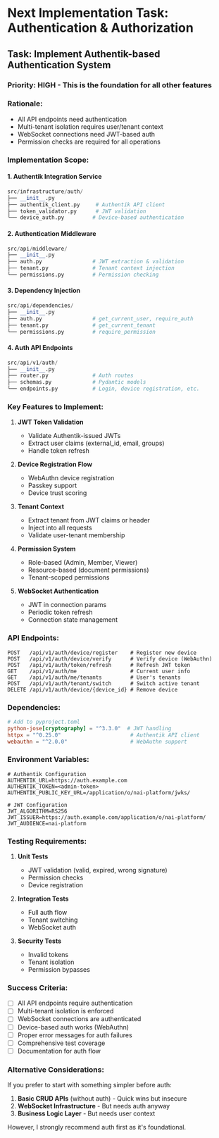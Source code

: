 # Next Implementation Task: Authentication & Authorization

## Task: Implement Authentik-based Authentication System

### Priority: HIGH - This is the foundation for all other features

### Rationale:
- All API endpoints need authentication
- Multi-tenant isolation requires user/tenant context
- WebSocket connections need JWT-based auth
- Permission checks are required for all operations

### Implementation Scope:

#### 1. Authentik Integration Service
```python
src/infrastructure/auth/
├── __init__.py
├── authentik_client.py     # Authentik API client
├── token_validator.py      # JWT validation
└── device_auth.py         # Device-based authentication
```

#### 2. Authentication Middleware
```python
src/api/middleware/
├── __init__.py
├── auth.py                # JWT extraction & validation
├── tenant.py              # Tenant context injection
└── permissions.py         # Permission checking
```

#### 3. Dependency Injection
```python
src/api/dependencies/
├── __init__.py
├── auth.py                # get_current_user, require_auth
├── tenant.py              # get_current_tenant
└── permissions.py         # require_permission
```

#### 4. Auth API Endpoints
```python
src/api/v1/auth/
├── __init__.py
├── router.py              # Auth routes
├── schemas.py             # Pydantic models
└── endpoints.py           # Login, device registration, etc.
```

### Key Features to Implement:

1. **JWT Token Validation**
   - Validate Authentik-issued JWTs
   - Extract user claims (external_id, email, groups)
   - Handle token refresh

2. **Device Registration Flow**
   - WebAuthn device registration
   - Passkey support
   - Device trust scoring

3. **Tenant Context**
   - Extract tenant from JWT claims or header
   - Inject into all requests
   - Validate user-tenant membership

4. **Permission System**
   - Role-based (Admin, Member, Viewer)
   - Resource-based (document permissions)
   - Tenant-scoped permissions

5. **WebSocket Authentication**
   - JWT in connection params
   - Periodic token refresh
   - Connection state management

### API Endpoints:

```
POST   /api/v1/auth/device/register    # Register new device
POST   /api/v1/auth/device/verify      # Verify device (WebAuthn)
POST   /api/v1/auth/token/refresh      # Refresh JWT token
GET    /api/v1/auth/me                 # Current user info
GET    /api/v1/auth/me/tenants         # User's tenants
POST   /api/v1/auth/tenant/switch      # Switch active tenant
DELETE /api/v1/auth/device/{device_id} # Remove device
```

### Dependencies:

```toml
# Add to pyproject.toml
python-jose[cryptography] = "^3.3.0"  # JWT handling
httpx = "^0.25.0"                      # Authentik API client
webauthn = "^2.0.0"                    # WebAuthn support
```

### Environment Variables:

```env
# Authentik Configuration
AUTHENTIK_URL=https://auth.example.com
AUTHENTIK_TOKEN=<admin-token>
AUTHENTIK_PUBLIC_KEY_URL=/application/o/nai-platform/jwks/

# JWT Configuration
JWT_ALGORITHM=RS256
JWT_ISSUER=https://auth.example.com/application/o/nai-platform/
JWT_AUDIENCE=nai-platform
```

### Testing Requirements:

1. **Unit Tests**
   - JWT validation (valid, expired, wrong signature)
   - Permission checks
   - Device registration

2. **Integration Tests**
   - Full auth flow
   - Tenant switching
   - WebSocket auth

3. **Security Tests**
   - Invalid tokens
   - Tenant isolation
   - Permission bypasses

### Success Criteria:

- [ ] All API endpoints require authentication
- [ ] Multi-tenant isolation is enforced
- [ ] WebSocket connections are authenticated
- [ ] Device-based auth works (WebAuthn)
- [ ] Proper error messages for auth failures
- [ ] Comprehensive test coverage
- [ ] Documentation for auth flow

### Alternative Considerations:

If you prefer to start with something simpler before auth:

1. **Basic CRUD APIs** (without auth) - Quick wins but insecure
2. **WebSocket Infrastructure** - But needs auth anyway
3. **Business Logic Layer** - But needs user context

However, I strongly recommend auth first as it's foundational.